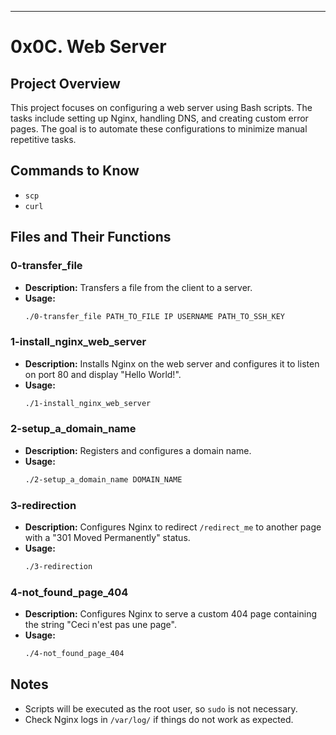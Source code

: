 ---

# 0x0C. Web Server

## Project Overview
This project focuses on configuring a web server using Bash scripts. The tasks include setting up Nginx, handling DNS, and creating custom error pages. The goal is to automate these configurations to minimize manual repetitive tasks.

## Commands to Know
- `scp`
- `curl`

## Files and Their Functions

### 0-transfer_file
- **Description:** Transfers a file from the client to a server.
- **Usage:** 
  ```bash
  ./0-transfer_file PATH_TO_FILE IP USERNAME PATH_TO_SSH_KEY
  ```

### 1-install_nginx_web_server
- **Description:** Installs Nginx on the web server and configures it to listen on port 80 and display "Hello World!".
- **Usage:**
  ```bash
  ./1-install_nginx_web_server
  ```

### 2-setup_a_domain_name
- **Description:** Registers and configures a domain name.
- **Usage:**
  ```bash
  ./2-setup_a_domain_name DOMAIN_NAME
  ```

### 3-redirection
- **Description:** Configures Nginx to redirect `/redirect_me` to another page with a "301 Moved Permanently" status.
- **Usage:**
  ```bash
  ./3-redirection
  ```

### 4-not_found_page_404
- **Description:** Configures Nginx to serve a custom 404 page containing the string "Ceci n'est pas une page".
- **Usage:**
  ```bash
  ./4-not_found_page_404
  ```

## Notes
- Scripts will be executed as the root user, so `sudo` is not necessary.
- Check Nginx logs in `/var/log/` if things do not work as expected.


